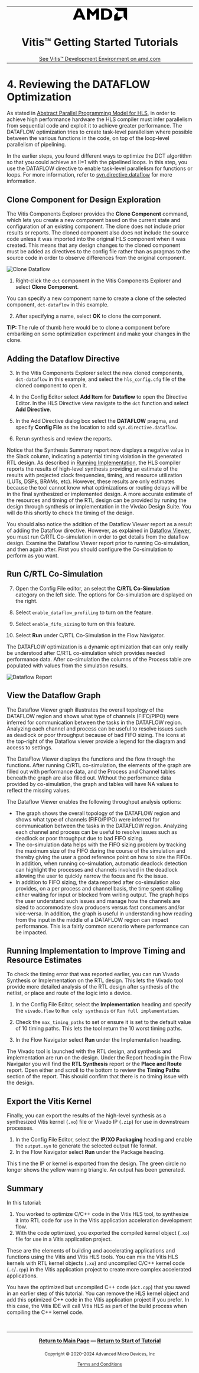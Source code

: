 ﻿<table class="sphinxhide" width="100%">
 <tr>
   <td align="center"><img src="https://raw.githubusercontent.com/Xilinx/Image-Collateral/main/xilinx-logo.png" width="30%"/><h1> Vitis™ Getting Started Tutorials </h1>
   <a href="https://www.amd.com/en/products/software/adaptive-socs-and-fpgas/vitis.html">See Vitis™ Development Environment on amd.com</a> </td>
 </tr>
</table>


# 4. Reviewing the DATAFLOW Optimization

As stated in [Abstract Parallel Programming Model for HLS](https://docs.amd.com/r/en-US/ug1399-vitis-hls/Abstract-Parallel-Programming-Model-for-HLS), in order to achieve high performance hardware the HLS compiler must infer parallelism from sequential code and exploit it to achieve greater performance. The DATAFLOW optimization tries to create task-level parallelism where possible between the various functions in the code, on top of the loop-level parallelism of pipelining.

In the earlier steps, you found different ways to optimize the DCT algortithm so that you could achieve an II=1 with the pipelined loops. In this step, you use the DATAFLOW directive to enable task-level parallelism for functions or loops. For more information, refer to [syn.directive.dataflow](https://docs.amd.com/r/en-US/ug1399-vitis-hls/syn.directive.dataflow) for more information.

## Clone Component for Design Exploration

The Vitis Components Explorer provides the **Clone Component** command, which lets you create a new component based on the current state and configuration of an existing component. The clone does not include prior results or reports. The cloned component also does not include the source code unless it was imported into the original HLS component when it was created. This means that any design changes to the cloned component must be added as directives to the config file rather than as pragmas to the source code in order to observe differences from the original component. 

 ![Clone Dataflow](./images/unified-hls-clone-dataflow.png)

1. Right-click the `dct` component in the Vitis Components Explorer and select **Clone Component**. 

You can specify a new component name to create a clone of the selected component, `dct-dataflow` in this example. 

2. After specifying a name, select **OK** to clone the component. 
 
**TIP:** The rule of thumb here would be to clone a component before embarking on some optimization experiment and make your changes in the clone. 

## Adding the Dataflow Directive

3.  In the Vitis Components Explorer select the new cloned components, `dct-dataflow` in this example, and select the `hls_config.cfg` file of the cloned component to open it. 

4.  In the Config Editor select **Add Item** for **Dataflow** to open the Directive Editor. In the HLS Directive view navigate to the `dct` function and select **Add Directive**. 
5.  In the Add Directive dialog box select the **DATAFLOW** pragma, and specify **Config File** as the location to add `syn.directive.dataflow`.

6. Rerun synthesis and review the reports. 

Notice that the Synthesis Summary report now displays a negative value in the Slack column, indicating a potential timing violation in the generated RTL design. As described in [Running Implementation](https://docs.amd.com/r/en-US/ug1399-vitis-hls/Running-Implementation), the HLS compiler reports the results of high-level synthesis providing an estimate of the results with projected clock frequencies, timing, and resource utilization (LUTs, DSPs, BRAMs, etc). However, these results are only estimates because the tool cannot know what optimizations or routing delays will be in the final synthesized or implemented design. A more accurate estimate of the resources and timing of the RTL design can be provided by runing the design through synthesis or implementation in the Vivdao Design Suite. You will do this shortly to check the timing of the design. 

You should also notice the addition of the Dataflow Viewer report as a result of adding the Dataflow directive. However, as explained in [Dataflow Viewer](https://docs.amd.com/r/en-US/ug1399-vitis-hls/Dataflow-Viewer), you must run C/RTL Co-simulation in order to get details from the dataflow design. Examine the Dataflow Viewer report prior to running Co-simulation, and then again after. First you should configure the Co-simulation to perform as you want. 

## Run C/RTL Co-Simulation

7.  Open the Config File editor, an select the **C/RTL Co-Simulation** category on the left side. The options for Co-simulation are displayed on the right. 
8.  Select `enable_dataflow_profiling` to turn on the feature.
9.  Select `enable_fifo_sizing` to turn on this feature. 

11.  Select **Run** under C/RTL Co-Simulation in the Flow Navigator. 
 
The DATAFLOW optimization is a dynamic optimization that can only really be understood after C/RTL co-simulation which provides needed performance data. After co-simulation the columns of the Process table are populated with values from the simulation results. 

 ![Dataflow Report](./images/unified-hls-dataflow-report.png)

## View the Dataflow Graph

The Dataflow Viewer graph illustrates the overall topology of the DATAFLOW region and shows what type of channels (FIFO/PIPO) were inferred for communication between the tasks in the DATAFLOW region. Analyzing each channel and process can be useful to resolve issues such as deadlock or poor throughput because of bad FIFO sizing. The icons at the top-right of the Dataflow viewer provide a legend for the diagram and access to settings. 

The DataFlow Viewer displays the functions and the flow through the functions. After running C/RTL co-simulation, the elements of the graph are filled out with performance data, and the Process and Channel tables beneath the graph are also filled out. Without the performance data provided by co-simulation, the graph and tables will have NA values to reflect the missing values. 

The Dataflow Viewer enables the following throughput analysis options:
* The graph shows the overall topology of the DATAFLOW region and shows what type of channels (FIFO/PIPO) were inferred for communication between the tasks in the DATAFLOW region. Analyzing each channel and process can be useful to resolve issues such as deadlock or poor throughput due to bad FIFO sizing. 
* The co-simulation data helps with the FIFO sizing problem by tracking the maximum size of the FIFO during the course of the simulation and thereby giving the user a good reference point on how to size the FIFOs. In addition, when running co-simulation, automatic deadlock detection can highlight the processes and channels involved in the deadlock allowing the user to quickly narrow the focus and fix the issue. 
* In addition to FIFO sizing, the data reported after co-simulation also provides, on a per process and channel basis, the time spent stalling either waiting for input or blocked from writing output. The graph helps the user understand such issues and manage how the channels are sized to accommodate slow producers versus fast consumers and/or vice-versa. In addition, the graph is useful in understanding how reading from the input in the middle of a DATAFLOW region can impact performance. This is a fairly common scenario where performance can be impacted.  

## Running Implementation to Improve Timing and Resource Estimates

To check the timing error that was reported earlier, you can run Vivado Synthesis or Implementation on the RTL design. This lets the Vivado tool provide more detailed analysis of the RTL design after synthesis of the netlist, or place and route of the logic into a device. 

1. In the Config File Editor, select the **Implementation** heading and specify the `vivado.flow` to `Run only synthesis` or `Run full implementation`. 
2. Check the `max_timing_paths` to set or ensure it is set to the default value of 10 timing paths. This lets the tool return the 10 worst timing paths. 

3. In the Flow Navigator select **Run** under the Implementation heading.

The Vivado tool is launched with the RTL design, and synthesis and implementation are run on the design. Under the Report heading in the Flow Navigator you will find the **RTL Synthesis** report or the **Place and Route** report. Open either and scroll to the bottom to review the **Timing Paths** section of the report. This should confirm that there is no timing issue with the design. 

## Export the Vitis Kernel

Finally, you can export the results of the high-level synthesis as a synthesized Vitis kernel (`.xo`) file or Vivado IP (`.zip`) for use in downstream processes.

1. In the Config File Editor, select the **IP/XO Packaging** heading and enable the `output.syn` to generate the selected output file format. 
2. In the Flow Navigator select **Run** under the Package heading.

This time the IP or kernel is exported from the design. The green circle no longer shows the yellow warning triangle. An output has been generated. 

## Summary

In this tutorial:

1. You worked to optimize C/C++ code in the Vitis HLS tool, to synthesize it into RTL code for use in the Vitis application acceleration development flow. 
2. With the code optimized, you exported the compiled kernel object (`.xo`) file for use in a Vitis application project. 

These are the elements of building and accelerating applications and functions using the Vitis and Vitis HLS tools. You can mix the Vitis HLS kernels with RTL kernel objects (`.xo`) and uncompiled C/C++ kernel code (`.c`/`.cpp`) in the Vitis application project to create more complex accelerated applications. 

You have the optimized but uncompiled C++ code (`dct.cpp`) that you saved in an earlier step of this tutorial. You can remove the HLS kernel object and add this optimized C++ code in the Vitis application project if you prefer. In this case, the Vitis IDE will call Vitis HLS as part of the build process when compiling the C++ kernel code.  

</br>
<hr/>
<p align="center" class="sphinxhide"><b><a href="/README.md">Return to Main Page</a> — <a href="./README.md">Return to Start of Tutorial</a></b></p>


<p class="sphinxhide" align="center"><sub>Copyright © 2020–2024 Advanced Micro Devices, Inc</sub></p>

<p class="sphinxhide" align="center"><sup><a href="https://www.amd.com/en/corporate/copyright">Terms and Conditions</a></sup></p>
